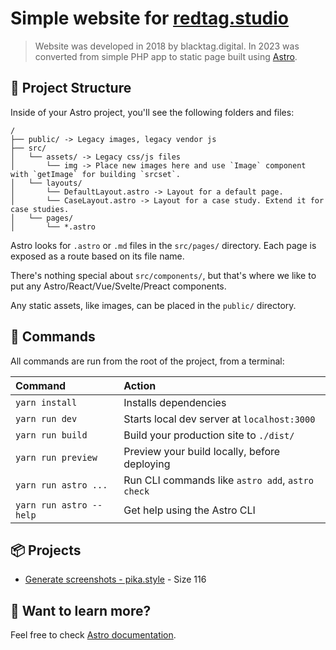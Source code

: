 # Simple website for [redtag.studio](https://redtag.studio)

> Website was developed in 2018 by blacktag.digital. In 2023 was converted from simple PHP app to static page built using [Astro](astro.build).

## 🚀 Project Structure

Inside of your Astro project, you'll see the following folders and files:

```
/
├── public/ -> Legacy images, legacy vendor js
├── src/
│   └── assets/ -> Legacy css/js files
│       └── img -> Place new images here and use `Image` component with `getImage` for building `srcset`.
│   └── layouts/
│       └── DefaultLayout.astro -> Layout for a default page.
│       └── CaseLayout.astro -> Layout for a case study. Extend it for case studies.
│   └── pages/
│       └── *.astro
```

Astro looks for `.astro` or `.md` files in the `src/pages/` directory. Each page is exposed as a route based on its file name.

There's nothing special about `src/components/`, but that's where we like to put any Astro/React/Vue/Svelte/Preact components.

Any static assets, like images, can be placed in the `public/` directory.

## 🧞 Commands

All commands are run from the root of the project, from a terminal:

| Command                | Action                                           |
| :--------------------- | :----------------------------------------------- |
| `yarn install`          | Installs dependencies                            |
| `yarn run dev`          | Starts local dev server at `localhost:3000`      |
| `yarn run build`        | Build your production site to `./dist/`          |
| `yarn run preview`      | Preview your build locally, before deploying     |
| `yarn run astro ...`    | Run CLI commands like `astro add`, `astro check` |
| `yarn run astro --help` | Get help using the Astro CLI                     |

## 📦 Projects

- [Generate screenshots - pika.style](https://pika.style) - Size 116

## 👀 Want to learn more?

Feel free to check [Astro documentation](https://docs.astro.build).
